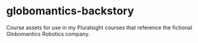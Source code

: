 # globomantics-backstory
Course assets for use in my Pluralsight courses that reference the fictional Globomantics Robotics company.
